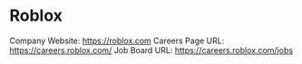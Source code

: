 # Roblox

Company Website: https://roblox.com
Careers Page URL: https://careers.roblox.com/
Job Board URL: https://careers.roblox.com/jobs